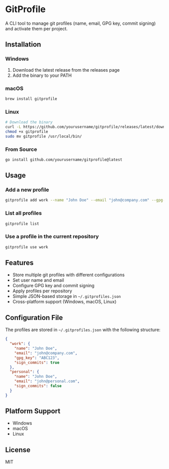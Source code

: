# GitProfile

A CLI tool to manage git profiles (name, email, GPG key, commit signing) and activate them per project.

## Installation

### Windows
1. Download the latest release from the releases page
2. Add the binary to your PATH

### macOS
```bash
brew install gitprofile
```

### Linux
```bash
# Download the binary
curl -L https://github.com/yourusername/gitprofile/releases/latest/download/gitprofile-linux-amd64 -o gitprofile
chmod +x gitprofile
sudo mv gitprofile /usr/local/bin/
```

### From Source
```bash
go install github.com/yourusername/gitprofile@latest
```

## Usage

### Add a new profile

```bash
gitprofile add work --name "John Doe" --email "john@company.com" --gpg-key "ABC123" --sign
```

### List all profiles

```bash
gitprofile list
```

### Use a profile in the current repository

```bash
gitprofile use work
```

## Features

- Store multiple git profiles with different configurations
- Set user name and email
- Configure GPG key and commit signing
- Apply profiles per repository
- Simple JSON-based storage in `~/.gitprofiles.json`
- Cross-platform support (Windows, macOS, Linux)

## Configuration File

The profiles are stored in `~/.gitprofiles.json` with the following structure:

```json
{
  "work": {
    "name": "John Doe",
    "email": "john@company.com",
    "gpg_key": "ABC123",
    "sign_commits": true
  },
  "personal": {
    "name": "John Doe",
    "email": "john@personal.com",
    "sign_commits": false
  }
}
```

## Platform Support

- Windows
- macOS
- Linux

## License

MIT 